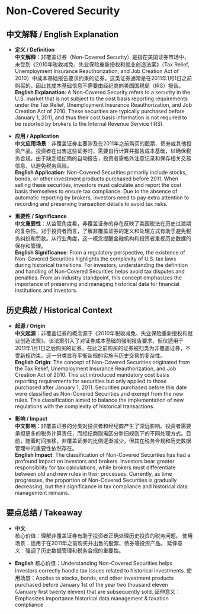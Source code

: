 # Non-Covered Security

## 中文解释 / English Explanation

* **定义 / Definition**  
  **中文解释**：非覆盖证券（Non-Covered Security）是指在美国证券市场中，未受到《2010年税收减免、失业保险重新授权和就业创造法案》（Tax Relief, Unemployment Insurance Reauthorization, and Job Creation Act of 2010）中成本基础报告要求约束的证券。这类证券通常是在2011年1月1日之前购买的，因此其成本基础信息不需要由经纪商向美国国税局（IRS）报告。  
  **English Explanation**: A Non-Covered Security refers to a security in the U.S. market that is not subject to the cost basis reporting requirements under the Tax Relief, Unemployment Insurance Reauthorization, and Job Creation Act of 2010. These securities are typically purchased before January 1, 2011, and thus their cost basis information is not required to be reported by brokers to the Internal Revenue Service (IRS).

* **应用 / Application**  
  **中文应用场景**：非覆盖证券主要涉及在2011年之前购买的股票、债券或其他投资产品。投资者在出售这些证券时，需要自行计算并报告成本基础，以确保税务合规。由于缺乏经纪商的自动报告，投资者需格外注意记录和保存相关交易信息，以避免税务风险。  
  **English Application**: Non-Covered Securities primarily include stocks, bonds, or other investment products purchased before 2011. When selling these securities, investors must calculate and report the cost basis themselves to ensure tax compliance. Due to the absence of automatic reporting by brokers, investors need to pay extra attention to recording and preserving transaction details to avoid tax risks.

* **重要性 / Significance**  
  **中文重要性**：从监管角度看，非覆盖证券的存在反映了美国税法在历史过渡期的复杂性。对于投资者而言，了解非覆盖证券的定义和处理方式有助于避免税务纠纷和罚款。从行业角度，这一概念提醒金融机构和投资者重视历史数据的保存和管理。  
  **English Significance**: From a regulatory perspective, the existence of Non-Covered Securities highlights the complexity of U.S. tax laws during historical transitions. For investors, understanding the definition and handling of Non-Covered Securities helps avoid tax disputes and penalties. From an industry standpoint, this concept emphasizes the importance of preserving and managing historical data for financial institutions and investors.

## 历史典故 / Historical Context

* **起源 / Origin**  
  **中文起源**：非覆盖证券的概念源于《2010年税收减免、失业保险重新授权和就业创造法案》。该法案引入了对证券成本基础的强制报告要求，但仅适用于2011年1月1日之后购买的证券。在此之前购买的证券被归类为非覆盖证券，不受新规约束。这一分类旨在平衡新规的实施与历史交易的复杂性。  
  **English Origin**: The concept of Non-Covered Securities originated from the Tax Relief, Unemployment Insurance Reauthorization, and Job Creation Act of 2010. This act introduced mandatory cost basis reporting requirements for securities but only applied to those purchased after January 1, 2011. Securities purchased before this date were classified as Non-Covered Securities and exempt from the new rules. This classification aimed to balance the implementation of new regulations with the complexity of historical transactions.

* **影响 / Impact**  
  **中文影响**：非覆盖证券的分类对投资者和经纪商产生了深远影响。投资者需要承担更多的税务计算责任，而经纪商则需区分新旧规则下的不同处理方式。目前，随着时间推移，非覆盖证券的比例逐渐减少，但其在税务合规和历史数据管理中的重要性依然存在。  
  **English Impact**: The classification of Non-Covered Securities has had a profound impact on investors and brokers. Investors bear greater responsibility for tax calculations, while brokers must differentiate between old and new rules in their processes. Currently, as time progresses, the proportion of Non-Covered Securities is gradually decreasing, but their significance in tax compliance and historical data management remains.

## 要点总结 / Takeaway

* **中文**  
  核心价值：理解非覆盖证券有助于投资者正确处理历史投资的税务问题。
  使用场景：适用于在2011年之前购买并出售的股票、债券等投资产品。
  延伸意义：强调了历史数据管理和税务合规的重要性。

* **English**
  核心价值：Understanding Non-Covered Securities helps investors correctly handle tax issues related to historical investments.
  使用场景：Applies to stocks, bonds, and other investment products purchased before January 1st of the year two thousand eleven (January first twenty eleven) that are subsequently sold.
  延伸意义：Emphasizes importance historical data management & taxation compliance